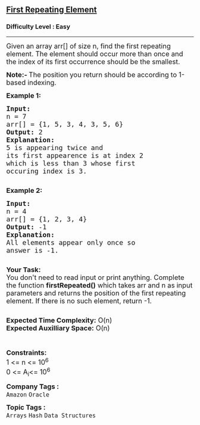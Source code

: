 <h2><a href="https://www.geeksforgeeks.org/problems/first-repeating-element4018/1?page=3&category=Arrays&difficulty=Basic,Easy,Medium&sortBy=submissions">First Repeating Element</a></h2><h3>Difficulty Level : Easy</h3><hr><div class="problems_problem_content__Xm_eO"><p><span style="font-size:18px">Given an array arr[] of size n, find the first repeating element. The element should occur more than once and the index of its first occurrence should be the smallest.</span></p>

<p><span style="font-size:18px"><strong>Note:- </strong>The position you return should be according to 1-based indexing.&nbsp;</span></p>

<p><strong><span style="font-size:18px">Example 1:</span></strong></p>

<pre><span style="font-size:18px"><strong>Input:</strong>
n = 7
arr[] = {1, 5, 3, 4, 3, 5, 6}
<strong>Output:</strong> 2
<strong>Explanation: </strong>
5 is appearing twice and 
its first appearence is at index 2 
which is less than 3 whose first 
occuring index is 3.</span></pre>

<p><br>
<span style="font-size:18px"><strong>Example 2:</strong></span></p>

<pre><span style="font-size:18px"><strong>Input:</strong>
n = 4
arr[] = {1, 2, 3, 4}
<strong>Output:</strong> -1
<strong>Explanation: </strong>
All elements appear only once so 
answer is -1.</span></pre>

<p><br>
<span style="font-size:18px"><strong>Your Task:</strong><br>
You don't need to read input or print anything. Complete the function <strong>firstRepeated()</strong> which takes arr and n&nbsp;as input parameters and returns the position of the first repeating element. If there is no such element, return -1.</span><br>
&nbsp;</p>

<p><span style="font-size:18px"><strong>Expected Time Complexity:</strong> O(n)<br>
<strong>Expected Auxilliary Space:</strong> O(n)</span></p>

<p>&nbsp;</p>

<p><span style="font-size:18px"><strong>Constraints:</strong><br>
1 &lt;= n &lt;= 10<sup>6</sup><br>
0 &lt;= A<sub>i</sub>&lt;= 10<sup>6</sup></span></p>
</div><p><span style=font-size:18px><strong>Company Tags : </strong><br><code>Amazon</code>&nbsp;<code>Oracle</code>&nbsp;<br><p><span style=font-size:18px><strong>Topic Tags : </strong><br><code>Arrays</code>&nbsp;<code>Hash</code>&nbsp;<code>Data Structures</code>&nbsp;